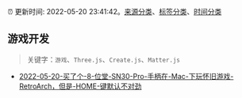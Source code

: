 :alarm_clock: 更新时间: 2022-05-20 23:41:42。[来源分类](../README.md)、[标签分类](../TAGS.md)、[时间分类](../TIMELINE.md)

## 游戏开发


> 关键字：`游戏`、`Three.js`、`Create.js`、`Matter.js`



- [2022-05-20-买了个-8-位堂-SN30-Pro-手柄在-Mac-下玩怀旧游戏-RetroArch，但是-HOME-键默认不对劲](https://www.v2ex.com/t/854246) 